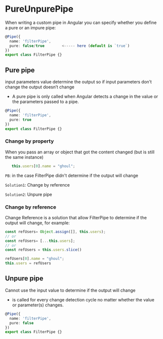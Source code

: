 # PureUnpurePipe
 When writing a custom pipe in Angular you can specify whether you define a pure or an impure pipe:

```ts
@Pipe({
  name: 'filterPipe', 
  pure: false/true        <----- here (default is `true`)
})
export class FilterPipe {}
```

## Pure pipe 
input parameters value determine the output so if input parameters don’t change the output doesn’t change
 - A pure pipe is only called when Angular detects a change in the value or the parameters passed to a pipe.

```ts
@Pipe({
  name: 'filterPipe', 
  pure: true     
})
export class FilterPipe {}
```

 ### Change by property

When you pass an array or object that got the content changed (but is still the same instance)

 ```ts
    this.users[0].name = "ghoul";
```
```PB```: in the case FilterPipe didn't determine if the output will change

`Solution1`: Change by reference

`Solution2`: Unpure pipe 


 ### Change by reference
Change Reference is a solution that allow FilterPipe to determine if the output will change, for example:

 ```ts
const refUsers= Object.assign([], this.users);
// or 
const refUsers= [...this.users];
// or
const refUsers = this.users.slice()

refUsers[0].name = "ghoul";
this.users = refUsers
```


## Unpure pipe 
Cannot use the input value to determine if the output will change
  - is called for every change detection cycle no matter whether the value or parameter(s) changes.


```ts
@Pipe({
  name: 'filterPipe', 
  pure: false
})
export class FilterPipe {}
```
